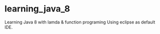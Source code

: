 # learning_java_8
Learning Java 8 with lamda &amp; function programing
Using eclipse as default IDE.


